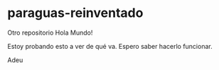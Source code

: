 # paraguas-reinventado
Otro repositorio
Hola Mundo!

Estoy probando esto a ver de qué va.
Espero saber hacerlo funcionar.

Adeu
